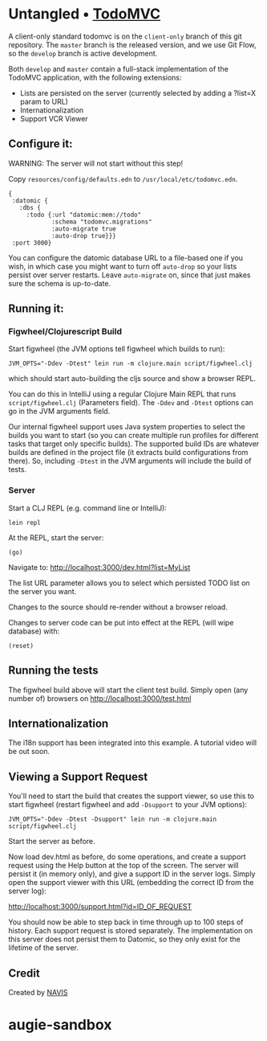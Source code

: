 # Untangled • [TodoMVC](http://todomvc.com)


A client-only standard todomvc is on the `client-only` branch of this
git repository. The `master` branch is the released version, and we
use Git Flow, so the `develop` branch is active development.

Both `develop` and `master` contain a full-stack implementation of 
the TodoMVC application, with the following extensions:

- Lists are persisted on the server (currently selected by adding a ?list=X param to URL)
- Internationalization 
- Support VCR Viewer

## Configure it:

WARNING: The server will not start without this step!

Copy `resources/config/defaults.edn` to `/usr/local/etc/todomvc.edn`.

```
{ 
 :datomic {
   :dbs {
     :todo {:url "datomic:mem://todo" 
            :schema "todomvc.migrations" 
            :auto-migrate true 
            :auto-drop true}}} 
 :port 3000} 
```

You can configure the datomic database URL to a file-based one if you 
wish, in which case you might want to turn off `auto-drop` so
your lists persist over server restarts. Leave
`auto-migrate` on, since that just makes sure the schema is up-to-date.

## Running it:

### Figwheel/Clojurescript Build

Start figwheel (the JVM options tell figwheel which builds to run):

```
JVM_OPTS="-Ddev -Dtest" lein run -m clojure.main script/figwheel.clj
```

which should start auto-building the cljs source and show a browser REPL.

You can do this in IntelliJ using a regular Clojure Main REPL that runs
`script/figwheel.clj` (Parameters field). The `-Ddev` and `-Dtest` options can go in the JVM 
arguments field.

Our internal figwheel support uses Java system properties to select the
builds you want to start (so you can create multiple run profiles for
different tasks that target only specific builds). The supported build IDs
are whatever builds are defined in the project file (it extracts build 
configurations from there). So, including `-Dtest` in the JVM arguments
will include the build of tests.

### Server

Start a CLJ REPL (e.g. command line or IntelliJ):

```
lein repl
```

At the REPL, start the server:

```
(go)
```

Navigate to: [http://localhost:3000/dev.html?list=MyList](http://localhost:3000/dev.html?list=MyList)

The list URL parameter allows you to select which persisted TODO list on the server
you want.

Changes to the source should re-render without a browser reload. 

Changes to server code can be put into effect at the REPL (will wipe database) with:

```
(reset)
```

## Running the tests

The figwheel build above will start the client test build. Simply open
(any number of) browsers on 
[http://localhost:3000/test.html](http://localhost:3000/test.html)

## Internationalization

The i18n support has been integrated into this example. A tutorial video will be out soon. 

## Viewing a Support Request

You'll need to start the build that creates the support viewer, so use this
to start figwheel (restart figwheel and add `-Dsupport` to your JVM options):

```
JVM_OPTS="-Ddev -Dtest -Dsupport" lein run -m clojure.main script/figwheel.clj
```

Start the server as before.

Now load dev.html as before, do some operations, and create a support request
using the Help button at the top of the screen. The server will persist it 
(in memory only), and give a support ID in the server logs. Simply open the 
support viewer with this URL (embedding the correct ID from the server log):

[http://localhost:3000/support.html?id=ID_OF_REQUEST](http://localhost:3000/support.html?id=ID_OF_REQUEST)

You should now be able to step back in time through up to 100 steps of history. Each support request 
is stored separately. The implementation on this server does not persist them
to Datomic, so they only exist for the lifetime of the server. 

## Credit

Created by [NAVIS](http://www.thenavisway.com)
# augie-sandbox

